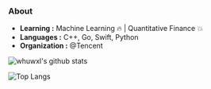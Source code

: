### About

- **Learning :** Machine Learning :fire: | Quantitative Finance :boom:
- **Languages :** C++, Go, Swift, Python
- **Organization :** @Tencent

![whuwxl's github stats](https://github-readme-stats-whuwxl.vercel.app/api?username=whuwxl&count_private=true&show_icons=true)

![Top Langs](https://github-readme-stats-whuwxl.vercel.app/api/top-langs/?username=whuwxl&layout=compact)
